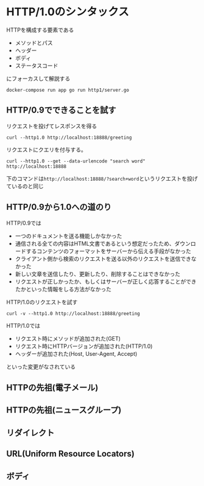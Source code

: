 # HTTP/1.0のシンタックス

HTTPを構成する要素である

- メソッドとパス
- ヘッダー
- ボディ
- ステータスコード

にフォーカスして解説する

```
docker-compose run app go run http1/server.go
```

## HTTP/0.9でできることを試す

リクエストを投げてレスポンスを得る

```
curl --http1.0 http://localhost:18888/greeting
```

リクエストにクエリを付与する。

```
curl --http1.0 --get --data-urlencode "search word" http://localhost:18888
```

下のコマンドは`http://localhost:18888/?search+word`というリクエストを投げているのと同じ

## HTTP/0.9から1.0への道のり

HTTP/0.9では

- 一つのドキュメントを送る機能しかなかった
- 通信される全ての内容はHTML文書であるという想定だったため、ダウンロードするコンテンツのフォーマットをサーバーから伝える手段がなかった
- クライアント側から検索のリクエストを送る以外のリクエストを送信できなかった
- 新しい文章を送信したり、更新したり、削除することはできなかった
- リクエストが正しかったか、もしくはサーバーが正しく応答することができたかといった情報をしる方法がなかった

HTTP/1.0のリクエストを試す

```
curl -v --http1.0 http://localhost:18888/greeting
```

HTTP/1.0では

- リクエスト時にメソッドが追加された(GET)
- リクエスト時にHTTPバージョンが追加された(HTTP/1.0)
- ヘッダーが追加された(Host, User-Agent, Accept)

といった変更がなされている

## HTTPの先祖(電子メール)


## HTTPの先祖(ニュースグループ)


## リダイレクト


## URL(Uniform Resource Locators)


## ボディ

